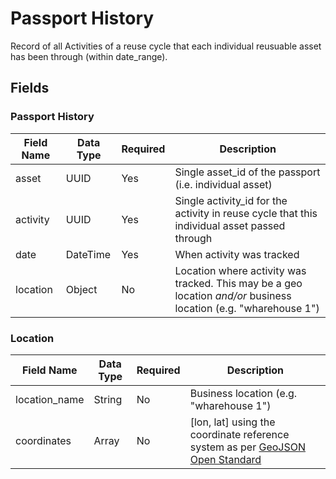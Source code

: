 # Passport History

Record of all Activities of a reuse cycle that each individual reusuable asset has been through (within date_range).

## Fields

### Passport History

Field Name | Data Type | Required | Description
---------- | --------- | -------- | -----------
|asset|UUID|Yes|Single asset_id of the passport (i.e. individual asset)|
|activity|UUID|Yes|Single activity_id for the activity in reuse cycle that this individual asset passed through|
|date|DateTime|Yes|When activity was tracked|
|location|Object|No|Location where activity was tracked. This may be a geo location *and/or* business location (e.g. "wharehouse 1")|

### Location

Field Name | Data Type | Required | Description
---------- | --------- | -------- | -----------
location_name|String|No|Business location (e.g. "wharehouse 1")
coordinates|Array|No|[lon, lat] using the coordinate reference system as per [GeoJSON Open Standard](https://tools.ietf.org/html/rfc7946#page-12)